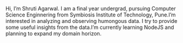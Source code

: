 Hi, I’m Shruti Agarwal. I am a final year undergrad, pursuing Computer Science Enginnering from Symbiosis Institute of Technology, Pune.I’m interested in analyzing and observing humongous data. I try to provide some useful insights from the data.I’m currently learning NodeJS and planning to expand my domain horizon.

<!---
ShrutiAgarwal31/ShrutiAgarwal31 is a ✨ special ✨ repository because its `README.md` (this file) appears on your GitHub profile.
You can click the Preview link to take a look at your changes.
--->
